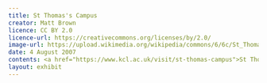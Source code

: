 ```yaml
---
title: St Thomas's Campus
creator: Matt Brown
licence: CC BY 2.0
licence-url: https://creativecommons.org/licenses/by/2.0/
image-url: https://upload.wikimedia.org/wikipedia/commons/6/6c/St_Thomas_Hospital_from_the_Thames.jpg
date: 4 August 2007
contents: <a href="https://www.kcl.ac.uk/visit/st-thomas-campus">St Thomas' Campus</a> is located on the south bank of the Thames in the London Borough of Lambeth, directly across from Big Ben and the Houses of Parliament. The campus houses the Departments of Further Education and Dentistry, as well as the famous Nightingale Memorial and St Thomas' Hospital <a href="https://www.kcl.ac.uk/visit/st-thomas-campus">[1]</a>. 
layout: exhibit
---
```

